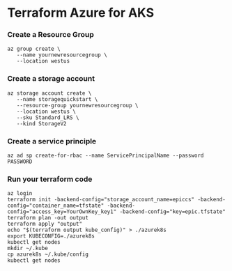 # Terraform Azure for AKS

### Create a Resource Group
 ```
 az group create \
    --name yournewresourcegroup \
    --location westus
```

 ### Create a storage account
 ```
 az storage account create \
    --name storagequickstart \
    --resource-group yournewresourcegroup \
    --location westus \
    --sku Standard_LRS \
    --kind StorageV2
```
### Create a service principle
```
az ad sp create-for-rbac --name ServicePrincipalName --password PASSWORD
```

### Run your terraform code
```
az login
terraform init -backend-config="storage_account_name=epiccs" -backend-config="container_name=tfstate" -backend-config="access_key=YourOwnKey_key1" -backend-config="key=epic.tfstate"
terraform plan -out output
terraform apply "output"
echo "$(terraform output kube_config)" > ./azurek8s
export KUBECONFIG=./azurek8s
kubectl get nodes
mkdir ~/.kube
cp azurek8s ~/.kube/config
kubectl get nodes
```

  
